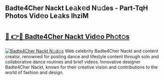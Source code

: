 ## Badte4Cher Nackt Le𝚊k𝚎d N𝚞𝚍es - Part-TqH Photos Vid𝚎o Le𝚊ks IhziM

# <h2><a href="http://fb63lo.evod.top/?m=Badte4Cher+Nackt">🔗 👉🔴 Badte4Cher Nackt Vid𝚎o Ph𝚘t𝚘s</a></h2>

[![Badte4Cher Nackt N𝚞d𝚎s](https://i.imgur.com/8V9OHl7.gif)](http://fb63lo.evod.top/?m=Badte4Cher+Nackt)
Web celebrity Badte4Cher Nackt and content creator, renowned for posting dance and lifestyle content through solo and collaborative dance routines and brief videos. Innovative designer Badte4Cher Nackt, known for their creative vision and contributions to the world of fashion and design. 
